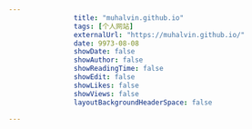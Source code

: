 ---
                title: "muhalvin.github.io"
                tags: [个人网站]
                externalUrl: "https://muhalvin.github.io/"
                date: 9973-08-08
                showDate: false
                showAuthor: false
                showReadingTime: false
                showEdit: false
                showLikes: false
                showViews: false
                layoutBackgroundHeaderSpace: false
                ---

